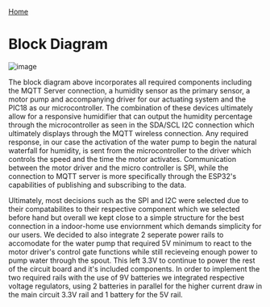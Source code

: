 [Home](/index.md)

# **Block Diagram**

![image](https://github.com/Team-309-Hydro-Pro/EGR314-Spring2024-Team309.github.io/assets/157083379/4210f1f2-115f-4add-82c6-c332f51b9360)



The block diagram above incorporates all required components including the MQTT Server connection, a humidity sensor as the primary sensor, a motor pump and accompanying driver for our actuating system and the PIC18 as our microcontroller. The combination of these devices ultimately allow for a responsive humidifier that can output the humidity percentage through the microcontroller as seen in the SDA/SCL I2C connection which ultimately displays through the MQTT wireless connection. Any required response, in our case the activation of the water pump to begin the natural waterfall for humidity, is sent from the microcontroller to the driver which controls the speed and the time the motor activates. Communication between the motor driver and the micro controller is SPI, while the connection to MQTT server is more specifically through the ESP32's capabilities of publishing and subscribing to the data.

Ultimately, most decisions such as the SPI and I2C were selected due to their compatabilites to their respective component which we selected before hand but overall we kept close to a simple structure for the best connection in a indoor-home use enviornment which demands simplicity for our users. We decided to also integrate 2 seperate power rails to accomodate for the water pump that required 5V minimum to react to the motor driver's control gate functions while still recieveing enough power to pump water through the spout.  This left 3.3V to continue to power the rest of the circuit board and it's included components. In order to implement the two required rails with the use of 9V batteries we integrated respective voltage regulators, using 2 batteries in parallel for the higher current draw in the main circuit 3.3V rail and 1 battery for the 5V rail.
